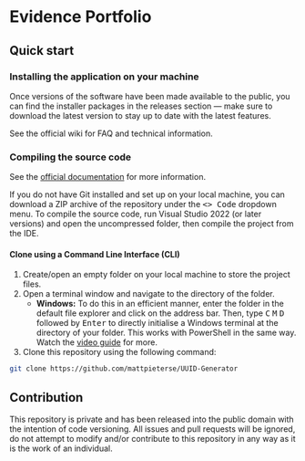 # Evidence Portfolio

## Quick start

### Installing the application on your machine

Once versions of the software have been made available to the public, you can find the installer packages in the releases section — make sure to download the latest version to stay up to date with the latest features. 

See the official wiki for FAQ and technical information.

### Compiling the source code

See the [official documentation](https://docs.github.com/en/repositories/creating-and-managing-repositories/cloning-a-repository) for more information.

If you do not have Git installed and set up on your local machine, you can download a ZIP archive of the repository under the <kbd><> Code</kbd> dropdown menu. To compile the source code, run Visual Studio 2022 (or later versions) and open the uncompressed folder, then compile the project from the IDE.

#### Clone using a Command Line Interface (CLI)

1. Create/open an empty folder on your local machine to store the project files.
2. Open a terminal window and navigate to the directory of the folder.
    - **Windows:** To do this in an efficient manner, enter the folder in the default file explorer and click on the address bar. Then, type <kbd>C</kbd> <kbd>M</kbd> <kbd>D</kbd> followed by <kbd>Enter</kbd> to directly initialise a Windows terminal at the directory of your folder. This works with PowerShell in the same way. Watch the [video guide](https://youtu.be/N7IqS3PX3YA?t=80) for more.
3.  Clone this repository using the following command:

``` bash
git clone https://github.com/mattpieterse/UUID-Generator
```

## Contribution

This repository is private and has been released into the public domain with the intention of code versioning. All issues and pull requests will be ignored, do not attempt to modify and/or contribute to this repository in any way as it is the work of an individual.